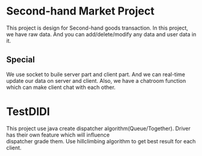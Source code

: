 # Second-hand Market Project
  This project is design for Second-hand goods transaction.
  In this project, we have raw data. And you can add/delete/modify any data and user data in it.
  
## Special
  We use socket to buile server part and client part. And we can real-time update our data on server and client.
  Also, we have a chatroom function which can make client chat with each other.
  
# TestDIDI
  This project use java create dispatcher algorithm(Queue/Together). Driver has their own feature which will influence         
  dispatcher grade them. Use hillclimbing algorithm to get best result for each client.
